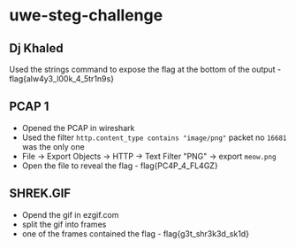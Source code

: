 # uwe-steg-challenge

## Dj Khaled
Used the strings command to expose the flag at the bottom of the output - flag{alw4y3_l00k_4_5tr1n9s}

## PCAP 1 
- Opened the PCAP in wireshark 
- Used the filter `http.content_type contains "image/png"` packet no `16681` was the only one 
- File -> Export Objects -> HTTP -> Text Filter "PNG" -> export `meow.png`
- Open the file to reveal the flag - flag{PC4P_4_FL4GZ}

## SHREK.GIF
- Opend the gif in ezgif.com
- split the gif into frames
- one of the frames contained the flag - flag{g3t_shr3k3d_sk1d}



